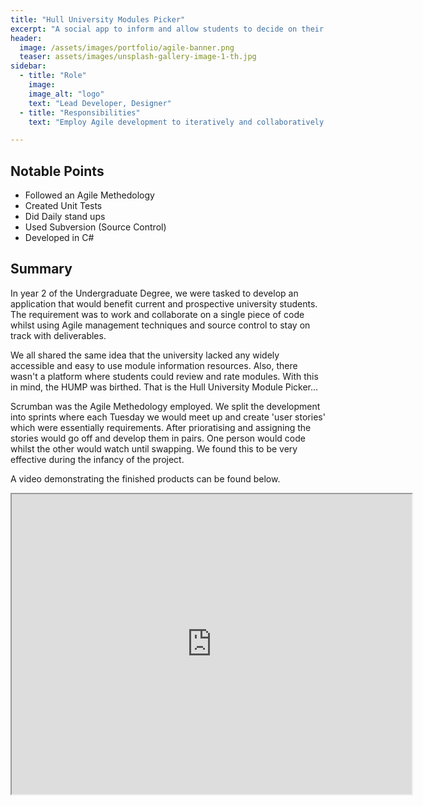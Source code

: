 ```yaml
---
title: "Hull University Modules Picker"
excerpt: "A social app to inform and allow students to decide on their academic course modules."
header:
  image: /assets/images/portfolio/agile-banner.png
  teaser: assets/images/unsplash-gallery-image-1-th.jpg
sidebar:
  - title: "Role"
    image: 
    image_alt: "logo"
    text: "Lead Developer, Designer"
  - title: "Responsibilities"
    text: "Employ Agile development to iteratively and collaboratively develop a C# app for the University."

---
```


## Notable Points

+ Followed an Agile Methedology
+ Created Unit Tests
+ Did Daily stand ups
+ Used Subversion (Source Control)
+ Developed in C#

## Summary
In year 2 of the Undergraduate Degree, we were tasked to develop an application that would benefit current and prospective university students. The requirement was to work and collaborate on a single piece of code whilst using Agile management techniques and source control to stay on track with deliverables. 

We all shared the same idea that the university lacked any widely accessible and easy to use module information resources. Also, there wasn't a platform where students could review and rate modules. With this in mind, the HUMP was birthed. That is the Hull University Module Picker... 

Scrumban was the Agile Methedology employed. We split the development into sprints where each Tuesday we would meet up and create 'user stories' which were essentially requirements. After prioratising and assigning the stories would go off and develop them in pairs. One person would code whilst the other would watch until swapping. We found this to be very effective during the infancy of the project.

A video demonstrating the finished products can be found below. 

<iframe src="https://drive.google.com/file/d/17pdp9mWCuvVHWLUTXs7vJ2W3whNYaKCr/preview" width="640" height="480"></iframe>


